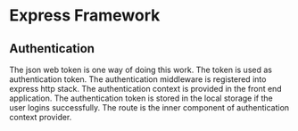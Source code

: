 # Express Framework

## Authentication

The json web token is one way of doing this work. The token is used as authentication token. The authentication middleware is registered into express http stack. The authentication context is provided in the front end application. The authentication token is stored in the local storage if the user logins successfully. The route is the inner component of authentication context provider.


